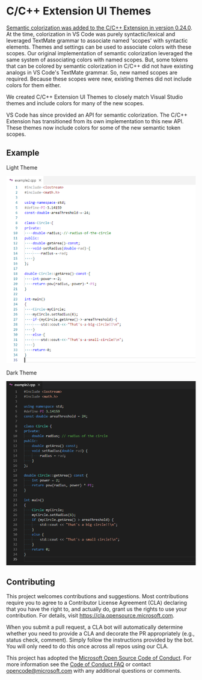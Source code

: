 # C/C++ Extension UI Themes

[Semantic colorization was added to the C/C++ Extension in version 0.24.0](https://devblogs.microsoft.com/cppblog/visual-studio-code-c-c-extension-july-2019-update/). At the time, colorization in VS Code was purely syntactic/lexical and leveraged TextMate grammar to associate named 'scopes' with syntactic elements. Themes and settings can be used to associate colors with these scopes. Our original implementation of semantic colorization leveraged the same system of associating colors with named scopes. But, some tokens that can be colored by semantic colorization in C/C++ did not have existing analogs in VS Code's TextMate grammar. So, new named scopes are required. Because these scopes were new, existing themes did not include colors for them either.

We created C/C++ Extension UI Themes to closely match Visual Studio themes and include colors for many of the new scopes.

VS Code has since provided an API for semantic colorization. The C/C++ Extension has transitioned from its own implementation to this new API. These themes now include colors for some of the new semantic token scopes.

## Example

Light Theme

![Light Theme example](https://github.com/Microsoft/vscode-cpptools/raw/master/Themes/assets/light.png)

Dark Theme

![Dark Theme example](https://github.com/Microsoft/vscode-cpptools/raw/master/Themes/assets/dark.png)

## Contributing

This project welcomes contributions and suggestions. Most contributions require you to agree to a
Contributor License Agreement (CLA) declaring that you have the right to, and actually do, grant us
the rights to use your contribution. For details, visit https://cla.opensource.microsoft.com.

When you submit a pull request, a CLA bot will automatically determine whether you need to provide
a CLA and decorate the PR appropriately (e.g., status check, comment). Simply follow the instructions
provided by the bot. You will only need to do this once across all repos using our CLA.

This project has adopted the [Microsoft Open Source Code of Conduct](https://opensource.microsoft.com/codeofconduct/).
For more information see the [Code of Conduct FAQ](https://opensource.microsoft.com/codeofconduct/faq/) or
contact [opencode@microsoft.com](mailto:opencode@microsoft.com) with any additional questions or comments.
